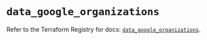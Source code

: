 # `data_google_organizations`

Refer to the Terraform Registry for docs: [`data_google_organizations`](https://registry.terraform.io/providers/hashicorp/google-beta/6.32.0/docs/data-sources/google_organizations).
